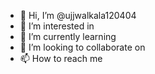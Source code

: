 - 👋 Hi, I’m @ujjwalkala120404
- 👀 I’m interested in 
- 🌱 I’m currently learning 
- 💞️ I’m looking to collaborate on 
- 📫 How to reach me 


